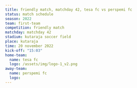 ```yaml
---
title: friendly match, matchday 42, tesa fc vs perspemi fc
status: match schedule
season: 2022
team: first-team
competition: friendly match
matchday: matchday 42
stadium: kutaraja soccer field
place: kutaraja
time: 20 november 2022
kick-off: "15:03"
home-team:
  name: tesa fc
  logo: /assets/img/logo-1_v2.png
away-team:
  name: perspemi fc
  logo: 
---
```

